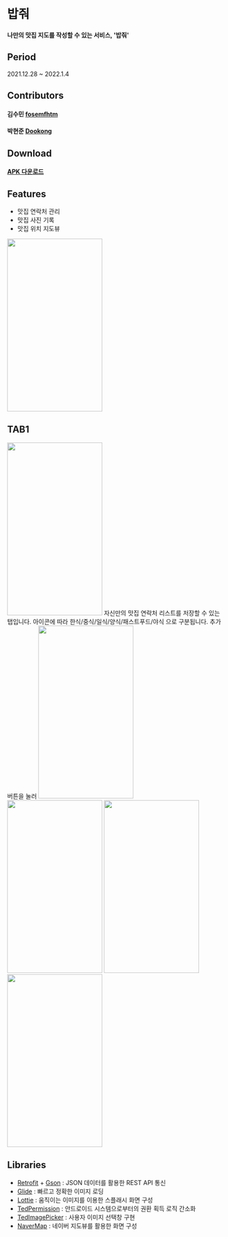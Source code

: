 # 밥줘

#### 나만의 맛집 지도를 작성할 수 있는 서비스, '밥줘'

## Period
2021.12.28 ~ 2022.1.4

## Contributors

#### 김수민 [fosemfhtm](https://github.com/fosemfhtm)
#### 박현준 [Dookong](https://github.com/Dookong)

## Download

#### [APK 다운로드](https://drive.google.com/file/d/1hEk27PxeTN9V_UcGyCV0YsHnrNhxevmo/view?usp=sharing)

## Features

- 맛집 연락처 관리
- 맛집 사진 기록
- 맛집 위치 지도뷰

<img src="https://user-images.githubusercontent.com/96766097/148050366-dc45074e-f735-4310-b299-7c92bbb726ac.jpg" width="220" height="400"/>

## TAB1
<img src="https://user-images.githubusercontent.com/96766097/148050453-a01d77af-ffbd-4800-8aed-48575e42944e.jpg" width="220" height="400"/>
자신만의 맛집 연락처 리스트를 저장할 수 있는 탭입니다.
아이콘에 따라 한식/중식/일식/양식/패스트푸드/야식 으로 구분됩니다.
추가 버튼을 눌러
<img src="https://user-images.githubusercontent.com/96766097/148053658-bd352fe6-24dd-45ab-a533-b5f4c112bde7.jpg" width="220" height="400"/>
<img src="https://user-images.githubusercontent.com/96766097/148050495-0f4903b3-e23f-40b0-95d3-7023bf5ac326.jpg" width="220" height="400"/>
<img src="https://user-images.githubusercontent.com/96766097/148050519-a76de679-247d-4243-99e8-0eb1676848f3.jpg" width="220" height="400"/>
<img src="https://user-images.githubusercontent.com/96766097/148050534-b01f844e-e009-4b7c-ac10-81e47bc3ba4a.jpg" width="220" height="400"/>



## Libraries

- [Retrofit](https://square.github.io/retrofit/) + [Gson](https://github.com/google/gson) : JSON 데이터를 활용한 REST API 통신
- [Glide](https://github.com/bumptech/glide) : 빠르고 정확한 이미지 로딩
- [Lottie](https://github.com/airbnb/lottie-android) : 움직이는 이미지를 이용한 스플래시 화면 구성
- [TedPermission](https://github.com/ParkSangGwon/TedPermission) : 안드로이드 시스템으로부터의 권환 획득 로직 간소화
- [TedImagePicker](https://github.com/ParkSangGwon/TedImagePicker) : 사용자 이미지 선택창 구현
- [NaverMap](https://www.ncloud.com/product/applicationService/maps) : 네이버 지도뷰를 활용한 화면 구성
